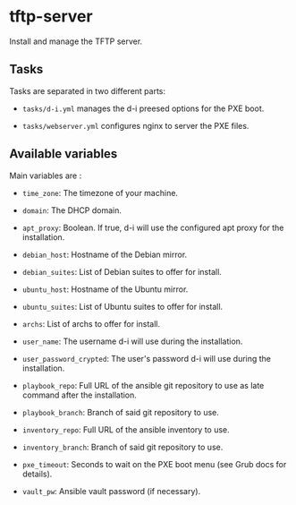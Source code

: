 # tftp-server

Install and manage the TFTP server.

## Tasks

Tasks are separated in two different parts:

* `tasks/d-i.yml` manages the d-i preesed options for the PXE boot.

* `tasks/webserver.yml` configures nginx to server the PXE files.

## Available variables

Main variables are :

* `time_zone`:             The timezone of your machine.

* `domain`:                The DHCP domain.

* `apt_proxy`:             Boolean. If true, d-i will use the configured apt
                           proxy for the installation.

* `debian_host`:           Hostname of the Debian mirror.

* `debian_suites`:         List of Debian suites to offer for install.

* `ubuntu_host`:           Hostname of the Ubuntu mirror.

* `ubuntu_suites`:         List of Ubuntu suites to offer for install.

* `archs`:                 List of archs to offer for install.

* `user_name`:             The username d-i will use during the installation.

* `user_password_crypted`: The user's password d-i will use during the
                           installation.

* `playbook_repo`:         Full URL of the ansible git repository to use as late
                           command after the installation.

* `playbook_branch`:       Branch of said git repository to use.

* `inventory_repo`:        Full URL of the ansible inventory to use.

* `inventory_branch`:      Branch of said git repository to use.

* `pxe_timeout`:           Seconds to wait on the PXE boot menu (see
                           Grub docs for details).
* `vault_pw`:              Ansible vault password (if necessary).
